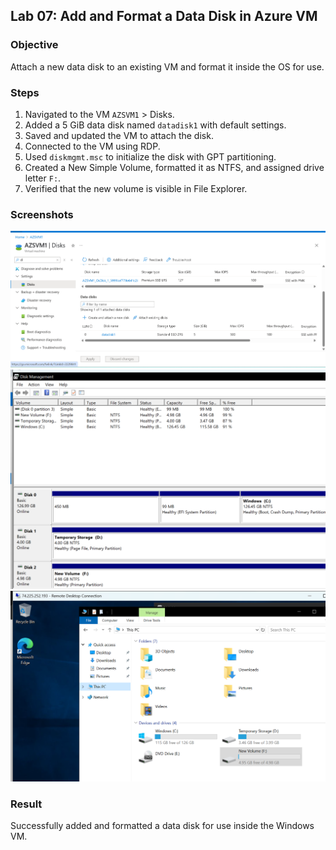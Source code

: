 ## Lab 07: Add and Format a Data Disk in Azure VM

### Objective
Attach a new data disk to an existing VM and format it inside the OS for use.

### Steps

1. Navigated to the VM `AZSVM1` > Disks.
2. Added a 5 GiB data disk named `datadisk1` with default settings.
3. Saved and updated the VM to attach the disk.
4. Connected to the VM using RDP.
5. Used `diskmgmt.msc` to initialize the disk with GPT partitioning.
6. Created a New Simple Volume, formatted it as NTFS, and assigned drive letter `F:`.
7. Verified that the new volume is visible in File Explorer.
### Screenshots
![Data disk creation](./datadisk-creation.png)
![disk formatting](./disk-formatting.png)
![Drive created](./new-fdrive-created.png)
### Result
Successfully added and formatted a data disk for use inside the Windows VM.
